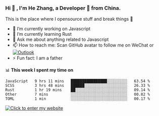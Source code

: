 ### Hi 👋 , I'm He Zhang, a Developer 🚀 from China.

This is the place where I opensource stuff and break things :rofl:

- 🔭  I’m currently working on Javascript
- 🌱  I’m currently learning Rust
- 💬  Ask me about anything related to Javascript
- 📫  How to reach me: Scan GitHub avatar to follow me on WeChat or [![Outlook](https://img.shields.io/badge/-Outlook-0078D4?style=flat&logo=Microsoft-Outlook&logoColor=white)](mailto:link@zhanghe.cool)
- ⚡  Fun fact: I am a father

📊 **This week I spent my time on**
<!--START_SECTION:waka-->
```text
JavaScript   9 hrs 11 mins   ████████████████░░░░░░░░░   63.54 % 
SCSS         3 hrs 48 mins   ██████░░░░░░░░░░░░░░░░░░░   26.33 % 
Rust         1 hr 19 mins    ██░░░░░░░░░░░░░░░░░░░░░░░   09.14 % 
Other        7 mins          ░░░░░░░░░░░░░░░░░░░░░░░░░   00.82 % 
TOML         1 min           ░░░░░░░░░░░░░░░░░░░░░░░░░   00.17 %
```
<!--END_SECTION:waka-->

[![Click to enter my website](https://cdn.jsdelivr.net/gh/zhanghecool/assets/images/gif/zhanghecools.gif)](https://zhanghe.cool)
